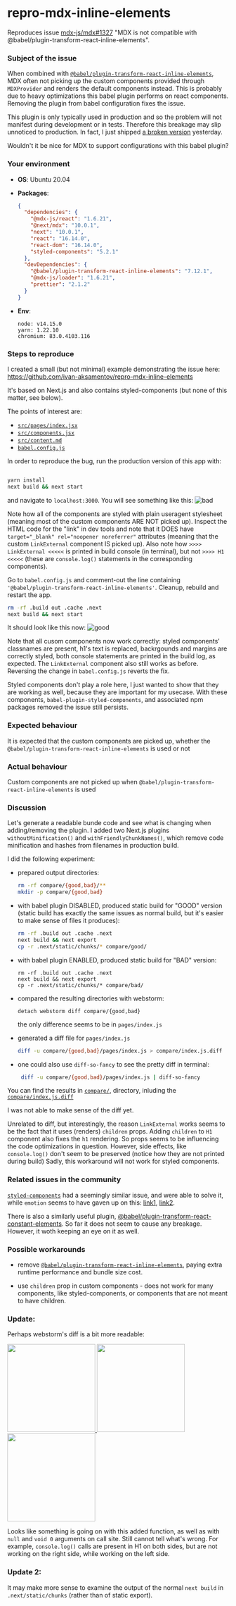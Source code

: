 # repro-mdx-inline-elements

Reproduces issue [mdx-js/mdx#1327](https://github.com/mdx-js/mdx/issues/1327) "MDX is not compatible with @babel/plugin-transform-react-inline-elements".


### Subject of the issue

When combined with [`@babel/plugin-transform-react-inline-elements`](https://babeljs.io/docs/en/babel-plugin-transform-react-inline-elements), MDX often not picking up the custom components provided through `MDXProvider` and renders the default components instead. This is probably due to heavy optimizations this babel plugin performs on react components. Removing the plugin from babel configuration fixes the issue.

This plugin is only typically used in production and so the problem will not manifest during development or in tests. Therefore this breakage may slip unnoticed to production. In fact, I just shipped [a broken version](https://github.com/nextstrain/nextclade/blob/996d58fb4ea2ba6d5c7a6c7ccd3fb63dae976094/packages/web/babel.config.js#L67) yesterday.

Wouldn't it be nice for MDX to support configurations with this babel plugin?


### Your environment

*   **OS**: Ubuntu 20.04
*   **Packages**: 
    ```json
    {
      "dependencies": {
        "@mdx-js/react": "1.6.21",
        "@next/mdx": "10.0.1",
        "next": "10.0.1",
        "react": "16.14.0",
        "react-dom": "16.14.0",
        "styled-components": "5.2.1"
      },
      "devDependencies": {
        "@babel/plugin-transform-react-inline-elements": "7.12.1",
        "@mdx-js/loader": "1.6.21",
        "prettier": "2.1.2"
      }
    }
    ```
*   **Env**: <!-- Version of node, npm, yarn, or names and versions of browser -->

    ```
    node: v14.15.0
    yarn: 1.22.10
    chromium: 83.0.4103.116
    ```


### Steps to reproduce


I created a small (but not minimal) example demonstrating the issue here:
https://github.com/ivan-aksamentov/repro-mdx-inline-elements

It's based on Next.js and also contains styled-components (but none of this matter, see below).

The points of interest are:

 - [`src/pages/index.jsx`](https://github.com/ivan-aksamentov/repro-mdx-inline-elements/blob/3e936c649a/src/pages/index.jsx)
 - [`src/components.jsx`](https://github.com/ivan-aksamentov/repro-mdx-inline-elements/blob/3e936c649a/src/components.jsx)
 - [`src/content.md`](https://github.com/ivan-aksamentov/repro-mdx-inline-elements/blob/3e936c649a6bb5fd51101fd5b706b6e730597aeb/src/content.md#L1)
 - [`babel.config.js`](https://github.com/ivan-aksamentov/repro-mdx-inline-elements/blob/3e936c649a6bb5fd51101fd5b706b6e730597aeb/babel.config.js#L4)


In order to reproduce the bug, run the production version of this app with:

```bash

yarn install
next build && next start
```

and navigate to `localhost:3000`. You will see something like this:
![bad](https://user-images.githubusercontent.com/9403403/98885809-fdfd6780-2492-11eb-9cd1-a5131017a84f.png)


Note how all of the components are styled with plain useragent stylesheet (meaning most of the custom components ARE NOT picked up). Inspect the HTML code for the "link" in dev tools and note that it DOES have `target="_blank" rel="noopener noreferrer"` attributes (meaning that the custom `LinkExternal` component IS picked up). Also note how `>>>> LinkExternal <<<<<` is printed in build console (in terminal), but not `>>>> H1 <<<<<` (these are `console.log()` statements in the corresponding components).


Go to `babel.config.js` and comment-out the line containing `'@babel/plugin-transform-react-inline-elements'`.
Cleanup, rebuild and restart the app.

```bash
rm -rf .build out .cache .next
next build && next start
```

It should look like this now:
![good](https://user-images.githubusercontent.com/9403403/98885948-461c8a00-2493-11eb-829c-28d72760529f.png)



Note that all cusom components now work correctly: styled components' classnames are present, h1's text is replaced, backrgounds and margins are correctly styled, both console statements are printed in the build log, as expected. The `LinkExternal` component also still works as before. Reversing the change in `babel.config.js` reverts the fix.

Styled components don't play a role here, I just wanted to show that they are working as well, because they are important for my usecase. With these components, `babel-plugin-styled-components`, and associated npm packages removed the issue still persists.

### Expected behaviour

It is expected that the custom components are picked up, whether the `@babel/plugin-transform-react-inline-elements` is used or not

### Actual behaviour

Custom components are not picked up when `@babel/plugin-transform-react-inline-elements` is used

### Discussion

Let's generate a readable bunde code and see what is changing when adding/removing the plugin.
I added two Next.js plugins `withoutMinification()` and `withFriendlyChunkNames()`, which remove code minification and hashes from filenames in production build.

I did the following experiment:

 - prepared output directories:

    ```bash
    rm -rf compare/{good,bad}/**
    mkdir -p compare/{good,bad}
    ```

 - with babel plugin DISABLED, produced static build for "GOOD" version (static build has exactly the same issues as normal build, but it's easier to make sense of files it produces):

    ```bash
    rm -rf .build out .cache .next
    next build && next export
    cp -r .next/static/chunks/* compare/good/
    ```

 - with babel plugin ENABLED, produced static build for "BAD" version:
    
    ```
    rm -rf .build out .cache .next
    next build && next export
    cp -r .next/static/chunks/* compare/bad/
    ```

 - compared the resulting directories with webstorm:

    ```
    detach webstorm diff compare/{good,bad}
    ```

    the only difference seems to be in `pages/index.js`

 - generated a diff file for `pages/index.js`

    ```bash
    diff -u compare/{good,bad}/pages/index.js > compare/index.js.diff
    ```

 - one could also use `diff-so-fancy` to see the pretty diff in terminal:

    ```bash 
     diff -u compare/{good,bad}/pages/index.js | diff-so-fancy
    ```

You can find the results in [`compare/`](https://github.com/ivan-aksamentov/repro-mdx-inline-elements/tree/3e936c649a6bb5fd51101fd5b706b6e730597aeb/compare), directory, inluding the [`compare/index.js.diff`](https://github.com/ivan-aksamentov/repro-mdx-inline-elements/blob/3e936c649a6bb5fd51101fd5b706b6e730597aeb/compare/index.js.diff)


I was not able to make sense of the diff yet.


Unrelated to diff, but interestingly, the reason `LinkExternal` works seems to be the fact that it uses (renders) `children` props. Adding `children` to `H1` component also fixes the `h1` rendering. So props seems to be influencing the code optimizations in question. However, side effects, like `console.log()` don't seem to be preserved (notice how they are not printed during build) Sadly, this workaround will not work for styled components. 



### Related issues in the community

[`styled-components`](https://github.com/styled-components/babel-plugin-styled-components/issues/221) had a seemingly similar issue, and were able to solve it,  while `emotion` seems to have gaven up on this: [link1](https://emotion.sh/docs/css-prop#gotchas), [link2](https://github.com/emotion-js/emotion/issues/1191).

There is also a similarly useful plugin, [@babel/plugin-transform-react-constant-elements](https://babeljs.io/docs/en/babel-plugin-transform-react-constant-elements). So far it does not seem to cause any breakage. However, it woth keeping an eye on it as well.


### Possible workarounds

 - remove [`@babel/plugin-transform-react-inline-elements`](https://babeljs.io/docs/en/babel-plugin-transform-react-inline-elements), paying extra runtime performance and bundle size cost.

 - use `children` prop in custom components - does not work for many components, like styled-components, or components that are not meant to have children.


### Update:

Perhaps webstorm's diff is a bit more readable:

<a href="https://user-images.githubusercontent.com/9403403/98888586-8c281c80-2498-11eb-93f9-d820a16cb77e.png" target="_blank">
	<img width="200px" src="https://user-images.githubusercontent.com/9403403/98888586-8c281c80-2498-11eb-93f9-d820a16cb77e.png">
<a>

<a href="https://user-images.githubusercontent.com/9403403/98888593-8df1e000-2498-11eb-8d57-7b5f904b6c53.png" target="_blank">
	<img width="200px" src="https://user-images.githubusercontent.com/9403403/98888593-8df1e000-2498-11eb-8d57-7b5f904b6c53.png">
<a>

<a href="https://user-images.githubusercontent.com/9403403/98888595-8fbba380-2498-11eb-9bf4-9bcd8881ce6b.png" target="_blank">
	<img width="200px" src="https://user-images.githubusercontent.com/9403403/98888595-8fbba380-2498-11eb-9bf4-9bcd8881ce6b.png">
<a>

Looks like something is going on with this added function, as well as with `null` and `void 0` arguments on call site. Still cannot tell what's wrong. For example, `console.log()` calls are present in H1 on both sides, but are not working on the right side, while working on the left side.


### Update 2:

It may make more sense to examine the output of the normal `next build` in `.next/static/chunks` (rather than of static export).
